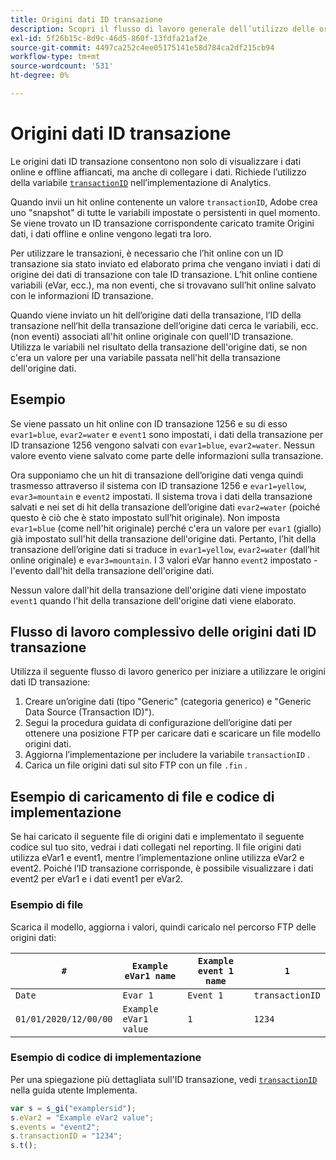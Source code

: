 ```yaml
---
title: Origini dati ID transazione
description: Scopri il flusso di lavoro generale dell’utilizzo delle origini dati ID transazione.
exl-id: 5f26b15c-8d9c-46d5-860f-13fdfa21af2e
source-git-commit: 4497ca252c4ee05175141e58d784ca2df215cb94
workflow-type: tm+mt
source-wordcount: '531'
ht-degree: 0%

---
```


# Origini dati ID transazione

Le origini dati ID transazione consentono non solo di visualizzare i dati online e offline affiancati, ma anche di collegare i dati. Richiede l’utilizzo della variabile [`transactionID`](/help/implement/vars/page-vars/transactionid.md) nell’implementazione di Analytics.

Quando invii un hit online contenente un valore `transactionID`, Adobe crea uno &quot;snapshot&quot; di tutte le variabili impostate o persistenti in quel momento. Se viene trovato un ID transazione corrispondente caricato tramite Origini dati, i dati offline e online vengono legati tra loro.

Per utilizzare le transazioni, è necessario che l’hit online con un ID transazione sia stato inviato ed elaborato prima che vengano inviati i dati di origine dei dati di transazione con tale ID transazione. L’hit online contiene variabili (eVar, ecc.), ma non eventi, che si trovavano sull’hit online salvato con le informazioni ID transazione.

Quando viene inviato un hit dell’origine dati della transazione, l’ID della transazione nell’hit della transazione dell’origine dati cerca le variabili, ecc. (non eventi) associati all&#39;hit online originale con quell&#39;ID transazione. Utilizza le variabili nel risultato della transazione dell&#39;origine dati, se non c&#39;era un valore per una variabile passata nell&#39;hit della transazione dell&#39;origine dati.

## Esempio

Se viene passato un hit online con ID transazione 1256 e su di esso `evar1=blue`, `evar2=water` e `event1` sono impostati, i dati della transazione per ID transazione 1256 vengono salvati con `evar1=blue`, `evar2=water`. Nessun valore evento viene salvato come parte delle informazioni sulla transazione.

Ora supponiamo che un hit di transazione dell’origine dati venga quindi trasmesso attraverso il sistema con ID transazione 1256 e `evar1=yellow`, `evar3=mountain` e `event2` impostati. Il sistema trova i dati della transazione salvati e nei set di hit della transazione dell’origine dati `evar2=water` (poiché questo è ciò che è stato impostato sull’hit originale). Non imposta `evar1=blue` (come nell&#39;hit originale) perché c&#39;era un valore per `evar1` (giallo) già impostato sull&#39;hit della transazione dell&#39;origine dati.  Pertanto, l’hit della transazione dell’origine dati si traduce in `evar1=yellow`, `evar2=water` (dall’hit online originale) e `evar3=mountain`. I 3 valori eVar hanno `event2` impostato - l&#39;evento dall&#39;hit della transazione dell&#39;origine dati.

Nessun valore dall&#39;hit della transazione dell&#39;origine dati viene impostato `event1` quando l&#39;hit della transazione dell&#39;origine dati viene elaborato.

## Flusso di lavoro complessivo delle origini dati ID transazione

Utilizza il seguente flusso di lavoro generico per iniziare a utilizzare le origini dati ID transazione:

1. Creare un’origine dati (tipo &quot;Generic&quot; (categoria generico) e &quot;Generic Data Source (Transaction ID)&quot;).
1. Segui la procedura guidata di configurazione dell’origine dati per ottenere una posizione FTP per caricare dati e scaricare un file modello origini dati.
1. Aggiorna l’implementazione per includere la variabile `transactionID` .
1. Carica un file origini dati sul sito FTP con un file `.fin` .

## Esempio di caricamento di file e codice di implementazione

Se hai caricato il seguente file di origini dati e implementato il seguente codice sul tuo sito, vedrai i dati collegati nel reporting. Il file origini dati utilizza eVar1 e event1, mentre l’implementazione online utilizza eVar2 e event2. Poiché l’ID transazione corrisponde, è possibile visualizzare i dati event2 per eVar1 e i dati event1 per eVar2.

### Esempio di file

Scarica il modello, aggiorna i valori, quindi caricalo nel percorso FTP delle origini dati:

| `#` | `Example eVar1 name` | `Example event 1 name` | `1` |
|---|---|---|---|
| `Date` | `Evar 1` | `Event 1` | `transactionID` |
| `01/01/2020/12/00/00` | `Example eVar1 value` | `1` | `1234` |

### Esempio di codice di implementazione

Per una spiegazione più dettagliata sull&#39;ID transazione, vedi [`transactionID`](/help/implement/vars/page-vars/transactionid.md) nella guida utente Implementa.

```js
var s = s_gi("examplersid");
s.eVar2 = "Example eVar2 value";
s.events = "event2";
s.transactionID = "1234";
s.t();
```
